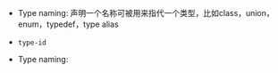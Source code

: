 + Type naming: 声明一个名称可被用来指代一个类型，比如class，union，enum，typedef，type alias
+ `type-id`
 
 + Type naming: 